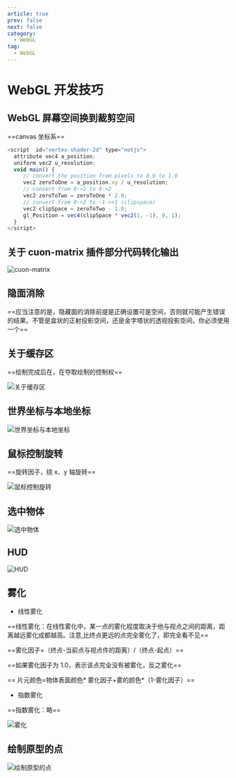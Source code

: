 ```yaml
---
article: true
prev: false
next: false
category:
  - WebGL
tag:
  - WebGL
---
```


# WebGL 开发技巧

<!-- more -->

## WebGL 屏幕空间换到裁剪空间

==canvas 坐标系==

```js
<script  id="vertex-shader-2d" type="notjs">
  attribute vec4 a_position;
  uniform vec2 u_resolution;
  void main() {
     // convert the position from pixels to 0.0 to 1.0
     vec2 zeroToOne = a_position.xy / u_resolution;
     // convert from 0->1 to 0->2
     vec2 zeroToTwo = zeroToOne * 2.0;
     // convert from 0->2 to -1->+1 (clipspace)
     vec2 clipSpace = zeroToTwo - 1.0;
     gl_Position = vec4(clipSpace * vec2(1, -1), 0, 1);
  }
</script>
```

## 关于 cuon-matrix 插件部分代码转化输出

![cuon-matrix](./img/cuon-matrix.jpg "cuon-matrix")

## 隐面消除

==应当注意的是，隐藏面的消除前提是正确设置可是空间，否则就可能产生错误的结果。不管是盒状的正射投影空间，还是金字塔状的透视投影空间，你必须使用一个==

## 关于缓存区

==绘制完成后在，在夺取绘制的控制权==

![关于缓存区](./img/1.jpg "关于缓存区")

## 世界坐标与本地坐标

![世界坐标与本地坐标](./img/2.jpg "世界坐标与本地坐标")

## 鼠标控制旋转

==旋转因子，绕 x、y 轴旋转==

![鼠标控制旋转](./img/3.jpg "鼠标控制旋转")

## 选中物体

![选中物体](./img/4.jpg "选中物体")

## HUD

![HUD](./img/5.jpg "HUD")

## 雾化

- 线性雾化

==线性雾化：在线性雾化中，某一点的雾化程度取决于他与视点之间的距离，距离越远雾化成都越高。注意,比终点更远的点完全雾化了，即完全看不见==

==雾化因子=（终点-当前点与视点件的距离）/（终点-起点）==

==如果雾化因子为 1.0，表示该点完全没有被雾化，反之雾化==

== 片元颜色=物体表面颜色* 雾化因子+雾的颜色*（1-雾化因子）==

- 指数雾化

==指数雾化：略==

![雾化](./img/18.jpg "雾化")

## 绘制原型的点

![绘制原型的点](./img/19.jpg "绘制原型的点")
